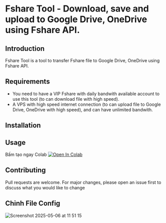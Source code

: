 # Fshare Tool - Download, save and upload to Google Drive, OneDrive using Fshare API.

## Introduction

Fshare Tool is a tool to transfer Fshare file to Google Drive, OneDrive using Fshare API.

## Requirements
- You need to have a VIP Fshare with daily bandwith available account to use this tool (to can download file with high speed).
- A VPS with high speed internet connection (to can upload file to Google Drive, OneDrive with high speed), and can have unlimited bandwith.



## Installation 


## Usage
Bấm tạo ngay Colab [![Open In Colab](https://colab.research.google.com/assets/colab-badge.svg)](https://colab.research.google.com/drive/1qtO9b-pp64DkNRox0o5dyYtxJWOgjteR)


## Contributing
Pull requests are welcome. For major changes, please open an issue first to discuss what you would like to change

## Chỉnh File Config

![Screenshot 2025-05-06 at 11 51 15](https://github.com/user-attachments/assets/2f8e4fce-be0e-4ae9-ae0c-816fde5be894)

